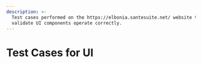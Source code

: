 ```yaml
---
description: >-
  Test cases performed on the https://elbonia.santesuite.net/ website to
  validate UI components operate correctly.
---
```


# Test Cases for UI

